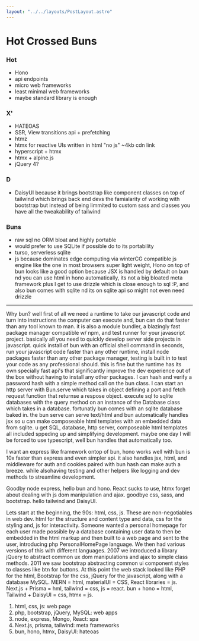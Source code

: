 ```yaml
---
layout: "../../layouts/PostLayout.astro"
---
```

# Hot Crossed Buns 

### Hot
- Hono
- api endpoints
- micro web frameworks
- least minimal web frameworks
- maybe standard library is enough


### X'
- HATEOAS
- SSR, View transitions api + prefetching
- htmz
- htmx for reactive UIs written in html "no js" ~4kb cdn link
- hyperscript + htmx
- htmx + alpine.js
- jQuery 4?


### D

- DaisyUI because it brings bootstrap like component classes on top of tailwind which brings back end devs the famialarity of working with bootstrap but instead of being limmited to custom sass and classes you have all the tweakability of tailwind


### Buns

- raw sql no ORM bloat and highly portable
- would prefer to use SQLite if possible do to its portability
- turso, serverless sqlite
- js because dominates edge computing via winterCG compatible js engine like the one in most browsers super light weight, Hono on top of bun looks like a good option because JSX is handled by default on bun nd you can use html in hono automatically, its not a big bloated meta framework plus I get to use drizzle which is close enough to sql :P, and also bun comes with sqlite nd its on sqlite api so might not even need drizzle
---
Why bun? well first of all we need a runtime to take our javascript code and turn into instructions the computer can execute and, bun can do that faster than any tool known to man. it is also a module bundler, a blazingly fast package manager compatible w/ npm, and test runner for your javascript project. basically all you need to quickly develop server side projects in javascript. quick install of bun with an official shell command in seconds, run your javascript code faster than any other runtime, install node packages faster than any other package manager, testing is built in to test your code as any professional should. this is fine but the runtime has its own specially fast api's that significantly improve the dev experience out of the box without having to install any other packages. I can hash and verify a password hash with a simple method call on the bun class. I can start  an http server with Bun.serve which takes in object defining a port and fetch request function that returnse a respose object. execute sql to sqlite databases with the query method on an instance of the Database class which takes in a database. fortunatly bun comes with an sqlite database baked in. the bun serve can serve text/html and bun automatically handles jsx so u can make composeable html templates with an embedded data from sqlite. u get SQL, database, http server, composeable html templates all included sppeding up and simplifying development. maybe one day I will be forced to use typescript, well bun handles that automatically too.

I want an express like framework ontop of bun, hono works well with bun is 10x faster than express and even simpler api. it also handles jsx, html, and middleware for auth and cookies paired with bun hash can make auth a breeze. while alsohaving testing and other helpers like logging and dev methods to streamline development.

Goodby node express, hello bun and hono.
React sucks to use, htmx forget about dealing with js dom manipulation and ajax.
goodbye css, sass, and bootstrap. hello tailwind and DaisyUI.

Lets start at the beginning, the 90s: html, css, js. These are non-negotiables in web dev. html for the structure and content type and data, css for the styling and, js for interactivity. Someone wanted a personal homepage for each user made possible by a database containing user data to then be embedded in the html markup and then built to a web page and sent to the user, introducing php PersonalHomePage language. We then had various versions of this with different languages. 2007 we introduced a library jQuery to abstract common ux dom manipulations and ajax to simple class methods. 2011 we saw bootstrap abstracting common ui component styles to classes like btn for buttons. At this point the web stack looked like PHP for the html, Bootstrap for the css, jQuery for the javascript, along with a database MySQL. MERN = html, materialUI = CSS, React libraries = js. Next.js + Prisma = hml, tailwind = css, js = react. bun + hono = html, Tailwind + DaisyUI = css, htmx = js.

1. html, css, js: web page
2. php, bootstrap, jQuery, MySQL: web apps
3. node, express, Mongo, React: spa
4. Next.js, prisma, tailwind: meta frameworks
5. bun, hono, htmx, DaisyUI: hateoas


